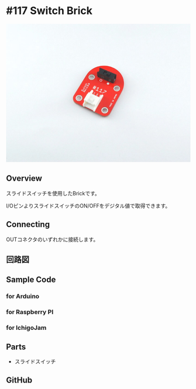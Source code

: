 # #117 Switch Brick

![](../img/100_analog/product/117.jpg)
<!--COLORME-->

## Overview
スライドスイッチを使用したBrickです。

I/OピンよりスライドスイッチのON/OFFをデジタル値で取得できます。

## Connecting

OUTコネクタのいずれかに接続します。

## 回路図

## Sample Code
### for Arduino

### for Raspberry PI

### for IchigoJam

## Parts
- スライドスイッチ

## GitHub
